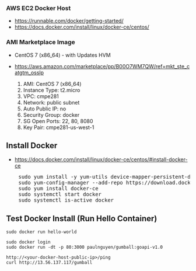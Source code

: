 

### AWS EC2 Docker Host

* https://runnable.com/docker/getting-started/
* https://docs.docker.com/install/linux/docker-ce/centos/

### AMI Marketplace Image

* CentOS 7 (x86_64) - with Updates HVM
* https://aws.amazon.com/marketplace/pp/B00O7WM7QW/ref=mkt_ste_catgtm_osslp

	1. AMI:            	CentOS 7 (x86_64)
	2. Instance Type:   t2.micro
	3. VPC:             cmpe281
	4. Network:         public subnet
	5. Auto Public IP:  no
	6. Security Group:  docker 
	7. SG Open Ports:   22, 80, 8080
	8. Key Pair:        cmpe281-us-west-1


## Install Docker

* https://docs.docker.com/install/linux/docker-ce/centos/#install-docker-ce

<pre>
	sudo yum install -y yum-utils device-mapper-persistent-data lvm2
	sudo yum-config-manager --add-repo https://download.docker.com/linux/centos/docker-ce.repo
	sudo yum install docker-ce
	sudo systemctl start docker
	sudo systemctl is-active docker
</pre>

## Test Docker Install (Run Hello Container)

	sudo docker run hello-world

	sudo docker login
	sudo docker run -dt -p 80:3000 paulnguyen/gumball:goapi-v1.0

	http://<your-docker-host-public-ip>/ping
	curl http://13.56.137.117/gumball
